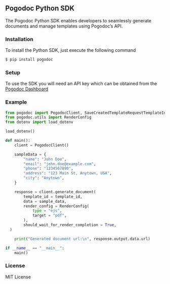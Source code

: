 ## Pogodoc Python SDK

The Pogodoc Python SDK enables developers to seamlessly generate documents and manage templates using Pogodoc’s API.

### Installation

To install the Python SDK, just execute the following command

```bash
$ pip install pogodoc
```

### Setup

To use the SDK you will need an API key which can be obtained from the [Pogodoc Dashboard](https://app.pogodoc.com)

### Example

```py
from pogodoc import PogodocClient, SaveCreatedTemplateRequestTemplateInfo, UpdateTemplateRequestTemplateInfo
from pogodoc.utils import RenderConfig
from dotenv import load_dotenv

load_dotenv()

def main():
    client = PogodocClient()

    sampleData = {
        "name": "John Doe",
        "email": "john.doe@example.com",
        "phone": "1234567890",
        "address": "123 Main St, Anytown, USA",
        "city": "Anytown",
    }

    response = client.generate_document(
        template_id = template_id,
        data = sample_data,
        render_config = RenderConfig(
            type = "ejs",
            target = "pdf",
        ),
        should_wait_for_render_completion = True,
  )

    print("Generated document url:\n", response.output.data.url)

if __name__ == "__main__":
    main()

```

### License

MIT License
